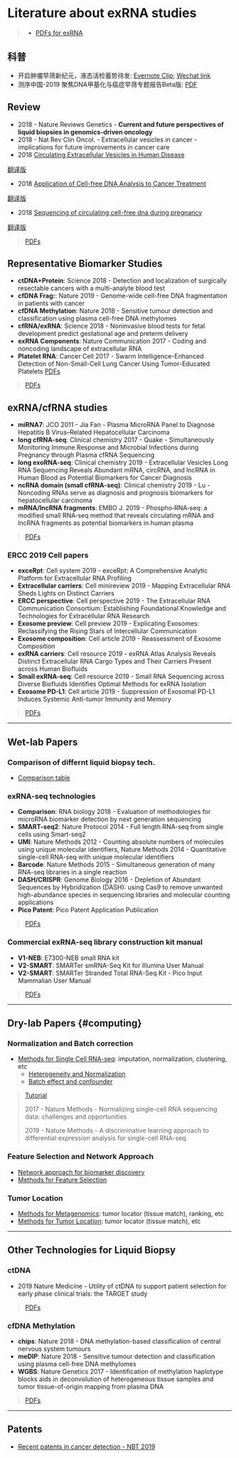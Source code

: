 # Literature about exRNA studies

> * [PDFs for exRNA](https://cloud.tsinghua.edu.cn/d/f72ee6992a1e4ec78044/)

## 科普

* 开启肿瘤早筛新纪元，液态活检蓄势待发: [Evernote Clip](https://www.evernote.com/l/ABJ3S8AgmJ9MiYlJfTEUGdlIc2z1P-vE4eE); [Wechat link](https://mp.weixin.qq.com/s/I_mlH_l4ORrAZS_rv9bytQ)
* 测序中国-2019 聚焦DNA甲基化与癌症早筛专题报告Beta版: [PDF](https://cloud.tsinghua.edu.cn/d/f72ee6992a1e4ec78044/files/?p=/Popular%20Science/%E6%B5%8B%E5%BA%8F%E4%B8%AD%E5%9B%BD-2019%20%E8%81%9A%E7%84%A6DNA%E7%94%B2%E5%9F%BA%E5%8C%96%E4%B8%8E%E7%99%8C%E7%97%87%E6%97%A9%E7%AD%9B%E4%B8%93%E9%A2%98%E6%8A%A5%E5%91%8A.pdf)

## Review

*  2018 - Nature Reviews Genetics - **Current and future perspectives of liquid biopsies in genomics-driven oncology**
*  2018 - Nat Rev Clin Oncol. - Extracellular vesicles in cancer - implications for future improvements in cancer care
*  2018 [Circulating Extracellular Vesicles in Human Disease](https://www.nejm.org/doi/full/10.1056/NEJMra1704286?query=nejmyxqy)

[翻译版](https://www.nejmqianyan.cn/article/YXQYra1704286) 

*  2018 [Application of Cell-free DNA Analysis to Cancer Treatment](https://www.nejm.org/doi/full/10.1056/NEJMra1706174?query=nejmyxqy)

[翻译版](https://www.nejmqianyan.cn/article/YXQYra1706174)

*  2018 [Sequencing of circulating cell-free dna during pregnancy](https://www.nejm.org/doi/full/10.1056/NEJMra1705345?query=nejmyxqy)

[翻译版](https://www.nejmqianyan.cn/article/YXQYra1705345)

> [PDFs](https://cloud.tsinghua.edu.cn/d/d2b6ca8a4cce49438f59/?p=/2.%20exRNA/Review&mode=list)

## Representative Biomarker Studies

* **ctDNA+Protein**: Science 2018 - Detection and localization of surgically resectable cancers with a multi-analyte blood test
* **cfDNA Frag:**: Nature 2019 - Genome-wide cell-free DNA fragmentation in patients with cancer
* **cfDNA Methylation**: Nature 2018 - Sensitive tumour detection and classification using plasma cell-free DNA methylomes 
* **cfRNA/exRNA**: Science 2018 - Noninvasive blood tests for fetal development predict gestational age and preterm delivery
* **exRNA Components**: Nature Communication 2017 - Coding and noncoding landscape of extracellular RNA
* **Platelet RNA**: Cancer Cell 2017 - Swarm Intelligence-Enhanced Detection of Non-Small-Cell Lung Cancer Using Tumor-Educated Platelets  [PDFs](https://cloud.tsinghua.edu.cn/d/f72ee6992a1e4ec78044/?p=/cfRNA/Platelet%20RNA&mode=list)
 
> [PDFs](https://cloud.tsinghua.edu.cn/d/d2b6ca8a4cce49438f59/?p=/Literature%20shared%20by%20John/Recommendation%20for%20Startup/Precision%20Medicine&mode=list)


## exRNA/cfRNA studies

* **miRNA7**: JCO 2011 - Jia Fan - Plasma MicroRNA Panel to Diagnose Hepatitis B Virus–Related Hepatocellular Carcinoma
* **long cfRNA-seq**: Clinical chemistry 2017 - Quake - Simultaneously Monitoring Immune Response and Microbial Infections during Pregnancy through Plasma cfRNA Sequencing
* **long exoRNA-seq**: Clinical chemistry 2019 - Extracellular Vesicles Long RNA Sequencing Reveals Abundant mRNA, circRNA, and lncRNA in Human Blood as Potential Biomarkers for Cancer Diagnosis 
* **ncRNA domain (small cfRNA-seq)**: Clinical chemistry 2019 - Lu - Noncoding RNAs serve as diagnosis and prognosis biomarkers for hepatocellular carcinoma
* **mRNA/lncRNA fragments**: EMBO J. 2019 - Phospho‐RNA‐seq: a modified small RNA‐seq method that reveals circulating mRNA and lncRNA fragments as potential biomarkers in human plasma 

> [PDFs](https://cloud.tsinghua.edu.cn/d/f72ee6992a1e4ec78044/?p=/cfRNA&mode=list)


### ERCC 2019 Cell papers
* **exceRpt**: Cell system 2019 - exceRpt: A Comprehensive Analytic Platform for Extracellular RNA Profiling
* **Extracellular carriers**: Cell minireview 2019 - Mapping Extracellular RNA Sheds Lights on Distinct Carriers
* **ERCC perspective**: Cell perspective 2019 - The Extracellular RNA Communication Consortium: Establishing Foundational Knowledge and Technologies for Extracellular RNA Research
* **Exosome preview**: Cell preview 2019 - Explicating Exosomes: Reclassifying the Rising Stars of Intercellular Communication
* **Exosome composition**: Cell article 2019 - Reassessment of Exosome Composition
* **exRNA carriers**: Cell resource 2019 - exRNA Atlas Analysis Reveals Distinct Extracellular RNA Cargo Types and Their Carriers Present across Human Biofluids
* **Small exRNA-seq**: Cell resource 2019 - Small RNA Sequencing across Diverse Biofluids Identifies Optimal Methods for exRNA Isolation
* **Exosome PD-L1**: Cell article 2019 - Suppression of Exosomal PD-L1 Induces Systemic Anti-tumor Immunity and Memory 


> [PDFs](https://cloud.tsinghua.edu.cn/d/f72ee6992a1e4ec78044/?p=/ERCC%202019%20Cell%20papers&mode=list)





---
## Wet-lab Papers

### Comparison of differnt liquid biopsy tech.

* [Comparison table](https://cloud.tsinghua.edu.cn/d/f72ee6992a1e4ec78044/files/?p=/liquid%20biopsy%20tech%20comparison.pptx)

### exRNA-seq technologies 

* **Comparison**: RNA biology 2018 - Evaluation of methodologies for microRNA biomarker detection by next generation sequencing
* **SMART-seq2**: Nature Protocol 2014 - Full length RNA-seq from single cells using Smart-seq2
* **UMI**: Nature Methods 2012 - Counting absolute numbers of molecules using unique molecular identifiers, Nature Methods 2014 - Quantitative single-cell RNA-seq with unique molecular identifiers
* **Barcode**: Nature Methods 2015 - Simultaneous generation of many RNA-seq libraries in a single reaction
* **DASH/CRISPR**: Genome Biology 2016 - Depletion of Abundant Sequences by Hybridization (DASH): using Cas9 to remove unwanted high-abundance species in sequencing libraries and molecular counting applications
* **Pico Patent**: Pico Patent Application Publication

> [PDFs](https://cloud.tsinghua.edu.cn/d/f72ee6992a1e4ec78044/?p=/RNA-seq%20library%20technology&mode=list)


### Commercial exRNA-seq library construction kit manual

* **V1-NEB**: E7300-NEB small RNA kit
* **V2-SMART**: SMARTer smRNA-Seq Kit for Illumina User Manual
* **V2-SMART**: SMARTer Stranded Total RNA-Seq Kit - Pico Input Mammalian User Manual

> [PDFs](https://cloud.tsinghua.edu.cn/d/f72ee6992a1e4ec78044/?p=/RNA-seq%20library%20construction%20kit%20manual&mode=list)



---
## Dry-lab Papers   {#computing}

### Normalization and Batch correction

* [Methods for Single Cell RNA-seq](https://cloud.tsinghua.edu.cn/d/f72ee6992a1e4ec78044/?p=/method%20-%20single%20cell&mode=list): imputation, normalization, clustering, etc
  * [Heterogeneity and Normalization](https://cloud.tsinghua.edu.cn/d/f72ee6992a1e4ec78044/?p=/method%20-%20single%20cell/Normalization%20and%20heterogeneity&mode=list)
  * [Batch effect and confounder](https://cloud.tsinghua.edu.cn/d/f72ee6992a1e4ec78044/?p=/method%20-%20single%20cell/Batch%20effect%20and%20Confounder&mode=list)

> [Tutorial](https://lulab.gitbook.io/training/part-ii.-basic-bioinfo-analyses/4.normalization)
>
> 2017 - Nature Methods - Normalizing single-cell RNA sequencing data: challenges and opportunities 
>
> 2019 - Nature Methods - A discriminative learning approach to differential expression analysis for single-cell RNA-seq


### Feature Selection and Network Approach
* [Network approach for biomarker discovery](https://cloud.tsinghua.edu.cn/d/f72ee6992a1e4ec78044/?p=/method%20-%20network&mode=list)
* [Methods for Feature Selection](https://cloud.tsinghua.edu.cn/d/f72ee6992a1e4ec78044/?p=/method%20-%20Feature%20Selection&mode=list)

### Tumor Location
* [Methods for Metagenomics](https://cloud.tsinghua.edu.cn/d/f72ee6992a1e4ec78044/?p=/method%20-%20metagenomics&mode=list): tumor locator (tissue match), ranking, etc
* [Methods for Tumor Location](https://cloud.tsinghua.edu.cn/d/f72ee6992a1e4ec78044/?p=/method%20-%20locator&mode=list): tumor locator (tissue match), etc


---

## Other Technologies for Liquid Biopsy

### ctDNA

* 2019 Nature Medicine - Utility of ctDNA to support patient selection for early phase clinical trials: the TARGET study

>[PDFs](https://cloud.tsinghua.edu.cn/d/f72ee6992a1e4ec78044/?p=/ctDNA&mode=list)

### cfDNA Methylation

* **chips**: Nature 2018 - DNA methylation-based classification of central nervous system tumours 
* **meDIP**: Nature 2018 - Sensitive tumour detection and classification using plasma cell-free DNA methylomes
* **WGBS**: Nature Genetics 2017 - Identification of methylation haplotype blocks aids in deconvolution of heterogeneous tissue samples and tumor tissue-of-origin mapping from plasma DNA 

>[PDFs](https://cloud.tsinghua.edu.cn/d/f72ee6992a1e4ec78044/?p=/cfDNA%20Methylation&mode=list)


---

## Patents

* [Recent patents in cancer detection - NBT 2019](https://cloud.tsinghua.edu.cn/d/f72ee6992a1e4ec78044/?p=/Patents&mode=list)


